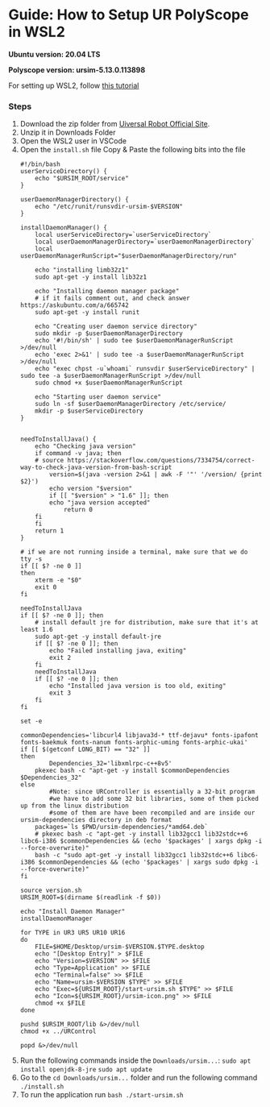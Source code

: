# Guide: How to Setup UR PolyScope in WSL2

**Ubuntu version: 20.04 LTS**

**Polyscope version: ursim-5.13.0.113898**

For setting up WSL2, follow [this tutorial](https://www.youtube.com/watch?v=7KVdJ43dQmE&t=464s)

### Steps
1. Download the zip folder from [Uiversal Robot Official Site](https://www.universal-robots.com/download/software-e-series/simulator-linux/offline-simulator-e-series-ur-sim-for-linux-5130/).
2. Unzip it in Downloads Folder
3. Open the WSL2 user in VSCode
4. Open the `install.sh` file
    Copy & Paste the following bits into the file
    ```console
    #!/bin/bash
    userServiceDirectory() {
        echo "$URSIM_ROOT/service"
    }

    userDaemonManagerDirectory() {
        echo "/etc/runit/runsvdir-ursim-$VERSION"
    }

    installDaemonManager() {
        local userServiceDirectory=`userServiceDirectory`
        local userDaemonManagerDirectory=`userDaemonManagerDirectory`
        local userDaemonManagerRunScript="$userDaemonManagerDirectory/run"

        echo "installing limb32z1"	
        sudo apt-get -y install lib32z1

        echo "Installing daemon manager package"
        # if it fails comment out, and check answer https://askubuntu.com/a/665742
        sudo apt-get -y install runit

        echo "Creating user daemon service directory"
        sudo mkdir -p $userDaemonManagerDirectory
        echo '#!/bin/sh' | sudo tee $userDaemonManagerRunScript >/dev/null
        echo 'exec 2>&1' | sudo tee -a $userDaemonManagerRunScript >/dev/null
        echo "exec chpst -u`whoami` runsvdir $userServiceDirectory" | sudo tee -a $userDaemonManagerRunScript >/dev/null
        sudo chmod +x $userDaemonManagerRunScript

        echo "Starting user daemon service"
        sudo ln -sf $userDaemonManagerDirectory /etc/service/
        mkdir -p $userServiceDirectory
    }


    needToInstallJava() {
        echo "Checking java version"
        if command -v java; then
        # source https://stackoverflow.com/questions/7334754/correct-way-to-check-java-version-from-bash-script
            version=$(java -version 2>&1 | awk -F '"' '/version/ {print $2}')
            echo version "$version"
            if [[ "$version" > "1.6" ]]; then
            echo "java version accepted"
                return 0
        fi
        fi
        return 1
    }

    # if we are not running inside a terminal, make sure that we do
    tty -s
    if [[ $? -ne 0 ]]
    then
        xterm -e "$0"
        exit 0
    fi

    needToInstallJava
    if [[ $? -ne 0 ]]; then
        # install default jre for distribution, make sure that it's at least 1.6
        sudo apt-get -y install default-jre
        if [[ $? -ne 0 ]]; then
            echo "Failed installing java, exiting"
            exit 2
        fi
        needToInstallJava
        if [[ $? -ne 0 ]]; then
            echo "Installed java version is too old, exiting"
            exit 3
        fi
    fi

    set -e

    commonDependencies='libcurl4 libjava3d-* ttf-dejavu* fonts-ipafont fonts-baekmuk fonts-nanum fonts-arphic-uming fonts-arphic-ukai'
    if [[ $(getconf LONG_BIT) == "32" ]]
    then
            Dependencies_32='libxmlrpc-c++8v5'
        pkexec bash -c "apt-get -y install $commonDependencies $Dependencies_32"
    else
            #Note: since URController is essentially a 32-bit program
            #we have to add some 32 bit libraries, some of them picked up from the linux distribution
            #some of them are have been recompiled and are inside our ursim-dependencies directory in deb format
        packages=`ls $PWD/ursim-dependencies/*amd64.deb`
        # pkexec bash -c "apt-get -y install lib32gcc1 lib32stdc++6 libc6-i386 $commonDependencies && (echo '$packages' | xargs dpkg -i --force-overwrite)" 
        bash -c "sudo apt-get -y install lib32gcc1 lib32stdc++6 libc6-i386 $commonDependencies && (echo '$packages' | xargs sudo dpkg -i --force-overwrite)"
    fi

    source version.sh
    URSIM_ROOT=$(dirname $(readlink -f $0))

    echo "Install Daemon Manager"
    installDaemonManager

    for TYPE in UR3 UR5 UR10 UR16
    do
        FILE=$HOME/Desktop/ursim-$VERSION.$TYPE.desktop
        echo "[Desktop Entry]" > $FILE
        echo "Version=$VERSION" >> $FILE
        echo "Type=Application" >> $FILE
        echo "Terminal=false" >> $FILE
        echo "Name=ursim-$VERSION $TYPE" >> $FILE
        echo "Exec=${URSIM_ROOT}/start-ursim.sh $TYPE" >> $FILE
        echo "Icon=${URSIM_ROOT}/ursim-icon.png" >> $FILE
        chmod +x $FILE
    done

    pushd $URSIM_ROOT/lib &>/dev/null
    chmod +x ../URControl

    popd &>/dev/null

    ```
5. Run the following commands inside the `Downloads/ursim...`:
    `sudo apt install openjdk-8-jre`
    `sudo apt update`
6. Go to the `cd Downloads/ursim...` folder and run the following command `./install.sh`
7. To run the application run `bash ./start-ursim.sh`